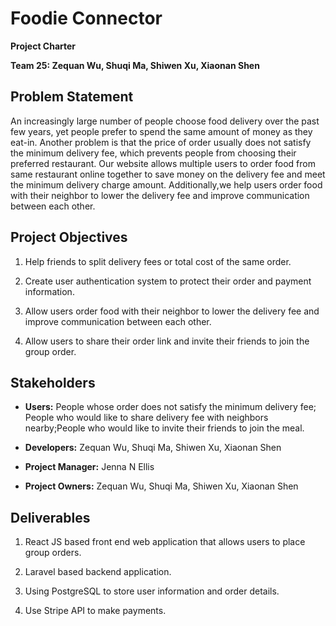 # **Foodie Connector**

**Project Charter**

**Team 25: Zequan Wu, Shuqi Ma, Shiwen Xu, Xiaonan Shen**

## **Problem Statement** 

An increasingly large number of people choose food delivery over the past few years, yet people prefer to spend the same amount of money as they eat-in. Another problem is that the price of order usually does not satisfy the minimum delivery fee, which prevents people from choosing their preferred restaurant. Our website allows multiple users to order food from same restaurant online together to save money on the delivery fee and meet the minimum delivery charge amount. Additionally,we help users order food with their neighbor to lower the delivery fee and improve communication between each other.

## **Project Objectives**

1. Help friends to split delivery fees or total cost of the same order. 

1. Create user authentication system to protect their order and payment information.

1. Allow users order food with their neighbor to lower the delivery fee and improve communication between each other.

1. Allow users to share their order link and invite their friends to join the group order.

## **Stakeholders**

* **Users:** People whose order does not satisfy the minimum delivery fee; People who would like to share delivery fee with neighbors nearby;People who would like to invite their friends to join the meal.

* **Developers:** Zequan Wu, Shuqi Ma, Shiwen Xu, Xiaonan Shen

* **Project Manager:** Jenna N Ellis

* **Project Owners:** Zequan Wu, Shuqi Ma, Shiwen Xu, Xiaonan Shen

## **Deliverables**

1. React JS based front end web application that allows users to place group orders.

1. Laravel based backend application.

1. Using PostgreSQL to store user information and order details.

1. Use Stripe API to make payments.

